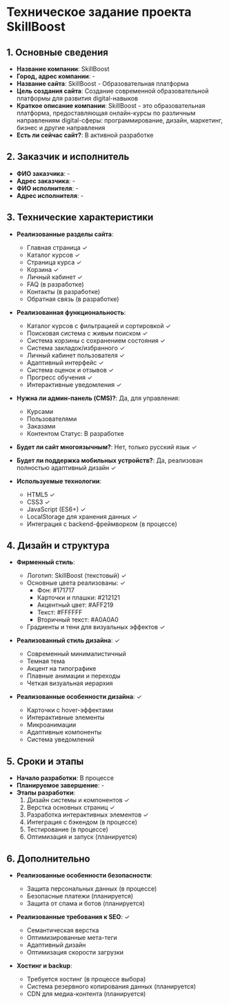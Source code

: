 # Техническое задание проекта SkillBoost

## 1. Основные сведения

* **Название компании**: SkillBoost
* **Город, адрес компании**: -
* **Название сайта**: SkillBoost - Образовательная платформа
* **Цель создания сайта**: Создание современной образовательной платформы для развития digital-навыков
* **Краткое описание компании**: SkillBoost - это образовательная платформа, предоставляющая онлайн-курсы по различным направлениям digital-сферы: программирование, дизайн, маркетинг, бизнес и другие направления
* **Есть ли сейчас сайт?**: В активной разработке

## 2. Заказчик и исполнитель

* **ФИО заказчика**: -
* **Адрес заказчика**: -
* **ФИО исполнителя**: -
* **Адрес исполнителя**: -

## 3. Технические характеристики

* **Реализованные разделы сайта**:
  - Главная страница ✓
  - Каталог курсов ✓
  - Страница курса ✓
  - Корзина ✓
  - Личный кабинет ✓
  - FAQ (в разработке)
  - Контакты (в разработке)
  - Обратная связь (в разработке)

* **Реализованная функциональность**:
  - Каталог курсов с фильтрацией и сортировкой ✓
  - Поисковая система с живым поиском ✓
  - Система корзины с сохранением состояния ✓
  - Система закладок/избранного ✓
  - Личный кабинет пользователя ✓
  - Адаптивный интерфейс ✓
  - Система оценок и отзывов ✓
  - Прогресс обучения ✓
  - Интерактивные уведомления ✓

* **Нужна ли админ-панель (CMS)?**: Да, для управления:
  - Курсами
  - Пользователями
  - Заказами
  - Контентом
  Статус: В разработке

* **Будет ли сайт многоязычным?**: Нет, только русский язык ✓
* **Будет ли поддержка мобильных устройств?**: Да, реализован полностью адаптивный дизайн ✓
* **Используемые технологии**:
  - HTML5 ✓
  - CSS3 ✓
  - JavaScript (ES6+) ✓
  - LocalStorage для хранения данных ✓
  - Интеграция с backend-фреймворком (в процессе)

## 4. Дизайн и структура

* **Фирменный стиль**:
  - Логотип: SkillBoost (текстовый) ✓
  - Основные цвета реализованы: ✓
    * Фон: #171717
    * Карточки и плашки: #212121
    * Акцентный цвет: #AFF219
    * Текст: #FFFFFF
    * Вторичный текст: #A0A0A0
  - Градиенты и тени для визуальных эффектов ✓

* **Реализованный стиль дизайна**: ✓
  - Современный минималистичный
  - Темная тема
  - Акцент на типографике
  - Плавные анимации и переходы
  - Четкая визуальная иерархия

* **Реализованные особенности дизайна**: ✓
  - Карточки с hover-эффектами
  - Интерактивные элементы
  - Микроанимации
  - Адаптивные компоненты
  - Система уведомлений

## 5. Сроки и этапы

* **Начало разработки**: В процессе
* **Планируемое завершение**: -
* **Этапы разработки**:
  1. Дизайн системы и компонентов ✓
  2. Верстка основных страниц ✓
  3. Разработка интерактивных элементов ✓
  4. Интеграция с бэкендом (в процессе)
  5. Тестирование (в процессе)
  6. Оптимизация и запуск (планируется)

## 6. Дополнительно

* **Реализованные особенности безопасности**:
  - Защита персональных данных (в процессе)
  - Безопасные платежи (планируется)
  - Защита от спама и ботов (планируется)

* **Реализованные требования к SEO**: ✓
  - Семантическая верстка
  - Оптимизированные мета-теги
  - Адаптивный дизайн
  - Оптимизация скорости загрузки

* **Хостинг и backup**:
  - Требуется хостинг (в процессе выбора)
  - Система резервного копирования данных (планируется)
  - CDN для медиа-контента (планируется) 